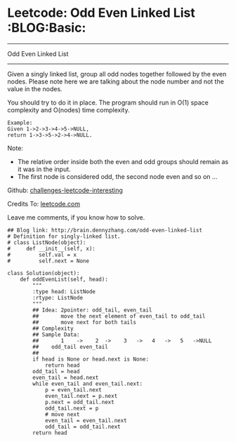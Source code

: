 # Leetcode: Odd Even Linked List     :BLOG:Basic:


---

Odd Even Linked List  

---

Given a singly linked list, group all odd nodes together followed by the even nodes. Please note here we are talking about the node number and not the value in the nodes.  

You should try to do it in place. The program should run in O(1) space complexity and O(nodes) time complexity.  

    Example:
    Given 1->2->3->4->5->NULL,
    return 1->3->5->2->4->NULL.

Note:  
-   The relative order inside both the even and odd groups should remain as it was in the input.
-   The first node is considered odd, the second node even and so on &#x2026;

Github: [challenges-leetcode-interesting](https://github.com/DennyZhang/challenges-leetcode-interesting/tree/master/odd-even-linked-list)  

Credits To: [leetcode.com](https://leetcode.com/problems/odd-even-linked-list/description/)  

Leave me comments, if you know how to solve.  

    ## Blog link: http://brain.dennyzhang.com/odd-even-linked-list
    # Definition for singly-linked list.
    # class ListNode(object):
    #     def __init__(self, x):
    #         self.val = x
    #         self.next = None
    
    class Solution(object):
        def oddEvenList(self, head):
            """
            :type head: ListNode
            :rtype: ListNode
            """
            ## Idea: 2pointer: odd_tail, even_tail
            ##       move the next element of even_tail to odd_tail
            ##       move next for both tails
            ## Complexity
            ## Sample Data:
            ##       1    ->    2  ->    3   ->   4   ->   5   ->NULL
            ##    odd_tail even_tail
            ##
            if head is None or head.next is None:
                return head
            odd_tail = head
            even_tail = head.next
            while even_tail and even_tail.next:
                p = even_tail.next
                even_tail.next = p.next
                p.next = odd_tail.next
                odd_tail.next = p
                # move next
                even_tail = even_tail.next
                odd_tail = odd_tail.next
            return head
